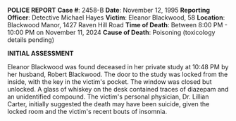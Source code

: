 **POLICE REPORT**
**Case #**: 2458-B
**Date**: November 12, 1995
**Reporting Officer**: Detective Michael Hayes
**Victim**: Eleanor Blackwood, 58
**Location**: Blackwood Manor, 1427 Raven Hill Road
**Time of Death**: Between 8:00 PM - 10:00 PM on November 11, 2024
**Cause of Death**: Poisoning (toxicology details pending)

**INITIAL ASSESSMENT**

Eleanor Blackwood was found deceased in her private study at 10:48 PM by her husband, Robert Blackwood. The door to the study was locked from the inside, with the key in the victim's pocket. The window was closed but unlocked. A glass of whiskey on the desk contained traces of diazepam and an unidentified compound. The victim's personal physician, Dr. Lillian Carter, initially suggested the death may have been suicide, given the locked room and the victim's recent bouts of insomnia.